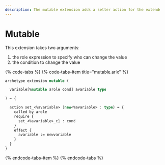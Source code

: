 ```yaml
---
description: The mutable extension adds a setter action for the extended variable.
---
```


# Mutable

This extension takes two arguments:

1. the role expression to specify who can change the value
2. the condition to change the value

{% code-tabs %}
{% code-tabs-item title="mutable.arlx" %}
```ocaml
archetype extension mutable (

  variable[%mutable arole cond] avariable type

) = {

  action set_<%avariable> (new<%avariable> : type) = {
    called by arole
    require {
      set_<%avariable>_c1 : cond
    }
    effect {
      avariable := newvariable
    }
  }
}
```
{% endcode-tabs-item %}
{% endcode-tabs %}

